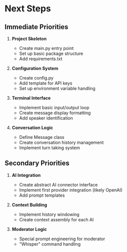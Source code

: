 # Next Steps

## Immediate Priorities

1. **Project Skeleton**
   - Create main.py entry point
   - Set up basic package structure
   - Add requirements.txt

2. **Configuration System**
   - Create config.py
   - Add template for API keys
   - Set up environment variable handling

3. **Terminal Interface**
   - Implement basic input/output loop
   - Create message display formatting
   - Add speaker identification

4. **Conversation Logic**
   - Define Message class
   - Create conversation history management
   - Implement turn taking system

## Secondary Priorities

1. **AI Integration**
   - Create abstract AI connector interface
   - Implement first provider integration (likely OpenAI)
   - Add prompt templates

2. **Context Building**
   - Implement history windowing
   - Create context assembly for each AI

3. **Moderator Logic**
   - Special prompt engineering for moderator
   - "Whisper" command handling